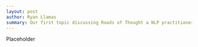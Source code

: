 ```yaml
---
layout: post
author: Ryan Llamas
summary: Our first topic discussing Roads of Thought a NLP practitioner may take when building out solutions, and a look at Context Free Grammars using NLTK to make a Yoda Text Generator
---
```


Placeholder
